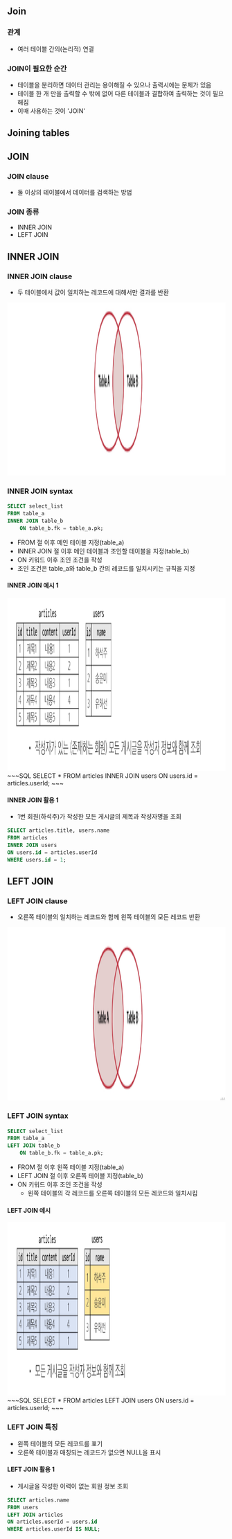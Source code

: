 ## Join
### 관계
- 여러 테이블 간의(논리적) 연결

### JOIN이 필요한 순간
- 테이블을 분리하면 데이터 관리는 용이해질 수 있으나 출력시에는 문제가 있음
- 테이블 한 개 만을 출력할 수 밖에 없어 다른 테이블과 결합하여 출력하는 것이 필요해짐
- 이때 사용하는 것이 'JOIN'

## Joining tables
## JOIN
### JOIN clause
- 둘 이상의 테이블에서 데이터를 검색하는 방법

### JOIN 종류
- INNER JOIN
- LEFT JOIN

## INNER JOIN
### INNER JOIN clause
- 두 테이블에서 값이 일치하는 레코드에 대해서만 결과를 반환
<img src="images/image_7.png" width="600" height="400">

### INNER JOIN syntax
~~~SQL
SELECT select_list
FROM table_a
INNER JOIN table_b
    ON table_b.fk = table_a.pk;
~~~
- FROM 절 이후 메인 테이블 지정(table_a)
- INNER JOIN 절 이후 메인 테이블과 조인할 테이블을 지정(table_b)
- ON 키워드 이후 조인 조건을 작성
- 조인 조건은 table_a와 table_b 간의 레코드를 일치시키는 규칙을 지정

#### INNER JOIN 예시 1
<img src="images/image_8.png" width="600" height="400">
~~~SQL
SELECT *
FROM articles
INNER JOIN users
ON users.id = articles.userId;
~~~

#### INNER JOIN 활용 1
- 1번 회원(하석주)가 작성한 모든 게시글의 제목과 작성자명을 조회
~~~SQL
SELECT articles.title, users.name
FROM articles
INNER JOIN users
ON users.id = articles.userId
WHERE users.id = 1;
~~~

## LEFT JOIN
### LEFT JOIN clause
- 오른쪽 테이블의 일치하는 레코드와 함께 왼쪽 테이블의 모든 레코드 반환
<img src="images/image_9.png" width="600" height="400">

### LEFT JOIN syntax
~~~SQL
SELECT select_list
FROM table_a
LEFT JOIN table_b
    ON table_b.fk = table_a.pk;
~~~
- FROM 절 이후 왼쪽 테이블 지정(table_a)
- LEFT JOIN 절 이후 오른쪽 테이블 지정(table_b)
- ON 키워드 이후 조인 조건을 작성
  - 왼쪽 테이블의 각 레코드를 오른쪽 테이블의 모든 레코드와 일치시킴

#### LEFT JOIN 예시
<img src="images/image_10.png" width="600" height="400">
~~~SQL
SELECT *
FROM articles
LEFT JOIN users
ON users.id = articles.userId;
~~~

### LEFT JOIN 특징
- 왼쪽 테이블의 모든 레코드를 표기
- 오른쪽 테이블과 매칭되는 레코드가 없으면 NULL을 표시

#### LEFT JOIN 활용 1
- 게시글을 작성한 이력이 없는 회원 정보 조회
~~~SQL
SELECT articles.name
FROM users
LEFT JOIN articles
ON articles.userId = users.id
WHERE articles.userId IS NULL;
~~~